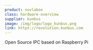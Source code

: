 ```yaml
---
product: nuvlabox
class: hardware-overview
supplier: kunbus
image: /img/logo/logo_kunbus.png
link: https://revolution.kunbus.com
---
```


Open Source IPC based on Raspberry Pi
